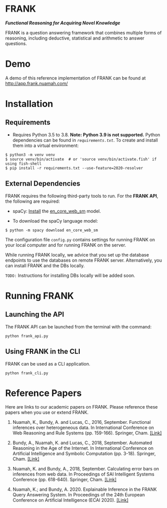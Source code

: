 # FRANK

**_Functional Reasoning for Acquiring Novel Knowledge_**

FRANK is a question answering framework that combines multiple forms of reasoning, including deductive, statistical and arithmetic to answer questions.

# Demo

A demo of this reference implementation of FRANK can be found at http://app.frank.nuamah.com/

# Installation

## Requirements

- Requires Python 3.5 to 3.8. **Note: Python 3.9 is not supported.** Python dependencies can be found in _`requirements.txt`_. To create and install them into a virtual environment:

```
$ python3 -m venv venv
$ source venv/bin/activate  # or 'source venv/bin/activate.fish' if using fish-shell
$ pip install -r requirements.txt --use-feature=2020-resolver
```

## External Dependencies

FRANK requires the following third-party tools to run. For the **FRANK API**, the following are required:

- spaCy: [Install](https://spacy.io/usage#installation) the [en_core_web_sm](https://spacy.io/models/en#en_core_web_sm) model.

- To download the spaCy language model:

```
$ python -m spacy download en_core_web_sm
```

The configuration file `config.py` contains settings for running FRANK on your local computer and for running FRANK on the server.

While running FRANK locally, we advice that you set up the database endpoints to use the databases on remote FRANK server. Alternatively, you can install FRANK and the DBs locally.

`TODO:` Instructions for installing DBs locally will be added soon.

# Running FRANK

## Launching the API

The FRANK API can be launched from the terminal with the command:

```
python frank_api.py
```

## Using FRANK in the CLI

FRANK can be used as a CLI application.

```
python frank_cli.py
```

# Reference Papers

Here are links to our academic papers on FRANK. Please reference these papers when you use or extend FRANK.

1. Nuamah, K., Bundy, A. and Lucas, C., 2016, September. Functional inferences over heterogeneous data. In International Conference on Web Reasoning and Rule Systems (pp. 159-166). Springer, Cham. [[Link]](https://www.research.ed.ac.uk/portal/files/26530704/rif_rr_short_final_1.pdf)

2. Bundy, A., Nuamah, K. and Lucas, C., 2018, September. Automated Reasoning in the Age of the Internet. In International Conference on Artificial Intelligence and Symbolic Computation (pp. 3-18). Springer, Cham. [[Link]](https://link.springer.com/chapter/10.1007/978-3-319-99957-9_1)

3. Nuamah, K. and Bundy, A., 2018, September. Calculating error bars on inferences from web data. In Proceedings of SAI Intelligent Systems Conference (pp. 618-640). Springer, Cham. [[Link]](https://www.research.ed.ac.uk/portal/files/58152744/rif_uncertainty_IS2018_sNack.pdf)

4. Nuamah, K.; and Bundy, A. 2020. Explainable Inference in the FRANK Query Answering System. In Proceedings of the 24th European Conference on Artificial Intelligence (ECAI 2020). [[Link]](https://www.research.ed.ac.uk/portal/files/141996163/ECAI20_nuamah_paper17.pdf)
